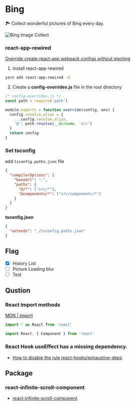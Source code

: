 # Bing

🏞 Collect wonderful pictures of Bing every day.

![Bing Image Collect](https://sailor-1256168624.cos.ap-chengdu.myqcloud.com/bing.jpg)

### react-app-rewired

[Override create-react-app webpack configs without ejecting](https://github.com/timarney/react-app-rewired)

1. Install react-app-rewired

```bash
yarn add react-app-rewired -D
```

2. Create a **config-overrides.js**  file in the root directory

```js
/* config-overrides.js */
const path = require('path')

module.exports = function override(config, env) {
  config.resolve.alias = {
    ...config.resolve.alias,
    '@': path.resolve(__dirname, 'src')
  }
  return config
}
```

### Set tsconfig

add `tsconfig.paths.json` file

```json
{
  "compilerOptions": {
    "baseUrl": ".",
    "paths": {
      "@/*": ["src/*"],
      "@components/*": ["src/components/*"]
    }
  }
}
```

**tsconfig.json**

```json
{
  "extends": "./tsconfig.paths.json"
}
```

## Flag

- [x] History List
- [ ] Picture Loading blur
- [ ] Test

## Qustion

### React import methods

[MDN | import](https://developer.mozilla.org/zh-CN/docs/Web/JavaScript/Reference/Statements/import)

```js
import * as React from 'react'
```

```js
import React, { Component } from 'react'
```

### React Hook useEffect has a missing dependency.

- [How to disable the rule react-hooks/exhaustive-deps](https://github.com/facebook/create-react-app/issues/6880)

## Package

### react-infinite-scroll-component

- [react-infinite-scroll-component](https://github.com/ankeetmaini/react-infinite-scroll-component)